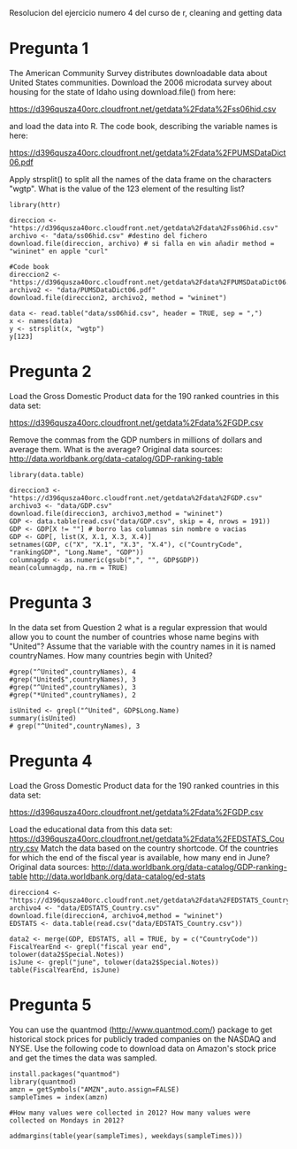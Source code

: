 Resolucion del ejercicio numero 4 del curso de r, cleaning and getting data

# Pregunta 1
The American Community Survey distributes downloadable data about United States communities. 
Download the 2006 microdata survey about housing for the state of Idaho using download.file() from here:  

<https://d396qusza40orc.cloudfront.net/getdata%2Fdata%2Fss06hid.csv>

and load the data into R. The code book, describing the variable names is here:  

<https://d396qusza40orc.cloudfront.net/getdata%2Fdata%2FPUMSDataDict06.pdf>

Apply strsplit() to split all the names of the data frame on the characters "wgtp". 
What is the value of the 123 element of the resulting list?

```{r}
library(httr) 

direccion <- "https://d396qusza40orc.cloudfront.net/getdata%2Fdata%2Fss06hid.csv"
archivo <- "data/ss06hid.csv" #destino del fichero
download.file(direccion, archivo) # si falla en win añadir method = "wininet" en apple "curl"

#Code book
direccion2 <- "https://d396qusza40orc.cloudfront.net/getdata%2Fdata%2FPUMSDataDict06.pdf"
archivo2 <- "data/PUMSDataDict06.pdf"
download.file(direccion2, archivo2, method = "wininet")

data <- read.table("data/ss06hid.csv", header = TRUE, sep = ",")
x <- names(data)
y <- strsplit(x, "wgtp")
y[123]
```

# Pregunta 2
Load the Gross Domestic Product data for the 190 ranked countries in this data set:

<https://d396qusza40orc.cloudfront.net/getdata%2Fdata%2FGDP.csv>

Remove the commas from the GDP numbers in millions of dollars and average them. What is the average?
Original data sources: <http://data.worldbank.org/data-catalog/GDP-ranking-table> 

```{r}
library(data.table)

direccion3 <- "https://d396qusza40orc.cloudfront.net/getdata%2Fdata%2FGDP.csv"
archivo3 <- "data/GDP.csv"
download.file(direccion3, archivo3,method = "wininet")
GDP <- data.table(read.csv("data/GDP.csv", skip = 4, nrows = 191))
GDP <- GDP[X != ""] # borro las columnas sin nombre o vacias
GDP <- GDP[, list(X, X.1, X.3, X.4)]
setnames(GDP, c("X", "X.1", "X.3", "X.4"), c("CountryCode", "rankingGDP", "Long.Name", "GDP"))
columnagdp <- as.numeric(gsub(",", "", GDP$GDP))
mean(columnagdp, na.rm = TRUE)
```

# Pregunta 3
In the data set from Question 2 what is a regular expression that would allow you to count the number of countries 
whose name begins with "United"? 
Assume that the variable with the country names in it is named countryNames. How many countries begin with United? 
```{r}
#grep("^United",countryNames), 4
#grep("United$",countryNames), 3
#grep("^United",countryNames), 3
#grep("*United",countryNames), 2 

isUnited <- grepl("^United", GDP$Long.Name)
summary(isUnited)
# grep("^United",countryNames), 3
```
# Pregunta 4
Load the Gross Domestic Product data for the 190 ranked countries in this data set:

<https://d396qusza40orc.cloudfront.net/getdata%2Fdata%2FGDP.csv>

Load the educational data from this data set:
<https://d396qusza40orc.cloudfront.net/getdata%2Fdata%2FEDSTATS_Country.csv>
Match the data based on the country shortcode. Of the countries for which the end of the fiscal year is available, 
how many end in June?
Original data sources:
<http://data.worldbank.org/data-catalog/GDP-ranking-table>
<http://data.worldbank.org/data-catalog/ed-stats> 


```{r}
direccion4 <- "https://d396qusza40orc.cloudfront.net/getdata%2Fdata%2FEDSTATS_Country.csv"
archivo4 <- "data/EDSTATS_Country.csv"
download.file(direccion4, archivo4,method = "wininet")
EDSTATS <- data.table(read.csv("data/EDSTATS_Country.csv"))

data2 <- merge(GDP, EDSTATS, all = TRUE, by = c("CountryCode"))
FiscalYearEnd <- grepl("fiscal year end", tolower(data2$Special.Notes))
isJune <- grepl("june", tolower(data2$Special.Notes))
table(FiscalYearEnd, isJune)
```
# Pregunta 5
You can use the quantmod (http://www.quantmod.com/) package to get historical stock prices for publicly traded 
companies on the NASDAQ and NYSE. Use the following code to download data on Amazon's stock price and get the times 
the data was sampled.

```{r}
install.packages("quantmod")
library(quantmod)
amzn = getSymbols("AMZN",auto.assign=FALSE)
sampleTimes = index(amzn) 

#How many values were collected in 2012? How many values were collected on Mondays in 2012?

addmargins(table(year(sampleTimes), weekdays(sampleTimes)))
```
